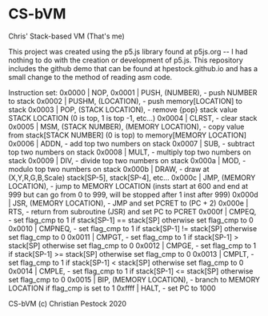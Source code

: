 # CS-bVM
Chris' Stack-based VM (That's me)

This project was created using the p5.js library found at p5js.org -- I had nothing to do with the creation or development of p5.js. 
This repository includes the github demo that can be found at hpestock.github.io and has a small change to the method of reading asm code. 

Instruction set: 
0x0000 | NOP, 
0x0001 | PUSH, (NUMBER), - push NUMBER to stack
0x0002 | PUSHM, (LOCATION), - push memory[LOCATION] to stack
0x0003 | POP, (STACK LOCATION), - remove {pop} stack value STACK LOCATION (0 is top, 1 is top -1, etc...)
0x0004 | CLRST, - clear stack
0x0005 | MSM, (STACK NUMBER), (MEMORY LOCATION), -  copy value from stack[STACK NUMBER] (0 is top) to memory[MEMORY LOCATION]
0x0006 | ADDN, - add top two numbers on stack
0x0007 | SUB, - subtract top two numbers on stack
0x0008 | MULT, - multiply top two numbers on stack
0x0009 | DIV, - divide top two numbers on stack
0x000a | MOD, - modulo top two numbers on stack
0x000b | DRAW, - draw at (X,Y,R,G,B,Scale) stack[SP-5], stack[SP-4], etc...
0x000c | JMP, (MEMORY LOCATION), - jump to MEMORY LOCATION (insts start at 600 and end at 999 but can go from 0 to 999, will be stopped after 1 inst after 999)
0x000d | JSR, (MEMORY LOCATION), - JMP and set PCRET to (PC + 2)
0x000e | RTS, - return from subroutine (JSR) and set PC to PCRET
0x000f | CMPEQ, - set flag_cmp to 1 if stack[SP-1] == stack[SP] otherwise set flag_cmp to 0
0x0010 | CMPNEQ, - set flag_cmp to 1 if stack[SP-1] != stack[SP] otherwise set flag_cmp to 0
0x0011 | CMPGT, - set flag_cmp to 1 if stack[SP-1] > stack[SP] otherwise set flag_cmp to 0
0x0012 | CMPGE, - set flag_cmp to 1 if stack[SP-1] >= stack[SP] otherwise set flag_cmp to 0
0x0013 | CMPLT, - set flag_cmp to 1 if stack[SP-1] < stack[SP] otherwise set flag_cmp to 0
0x0014 | CMPLE, - set flag_cmp to 1 if stack[SP-1] <= stack[SP] otherwise set flag_cmp to 0
0x0015 | BIP, (MEMORY LOCATION), - branch to MEMORY LOCATION if flag_cmp is set to 1
0xffff | HALT, - set PC to 1000

CS-bVM (c) Christian Pestock 2020
